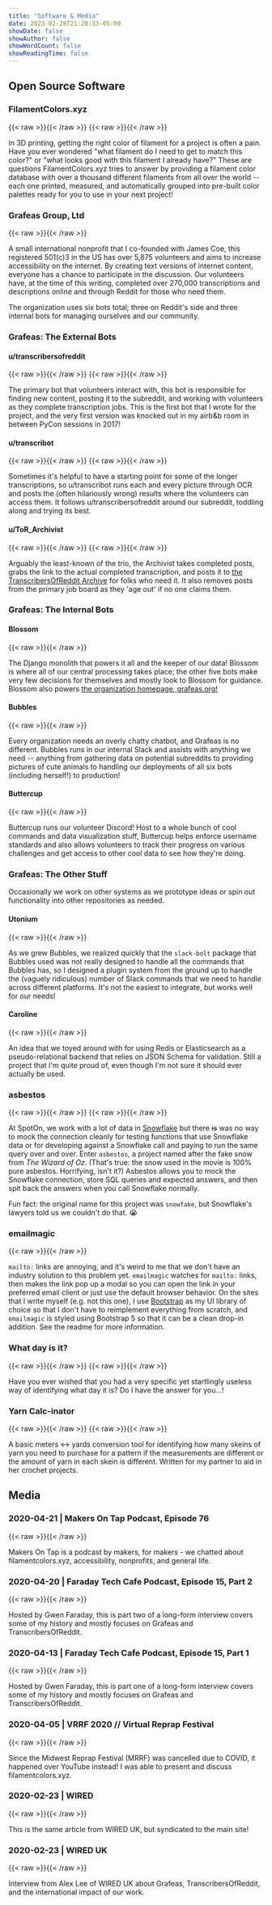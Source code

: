 ```yaml
---
title: "Software & Media"
date: 2023-02-28T21:20:33-05:00
showDate: false
showAuthor: false
showWordCount: false
showReadingTime: false
---
```


## Open Source Software

### FilamentColors.xyz

{{< raw >}}<a href="https://github.com/itsthejoker/filamentcolors.xyz" target="_blank"><span class="fab fa-github fa-xl"></span></a>{{< /raw >}}
{{< raw >}}<a href="https://filamentcolors.xyz" target="_blank"><span class="fas fa-globe fa-xl"></span></a>{{< /raw >}}

In 3D printing, getting the right color of filament for a project is often a pain. Have you ever wondered "what filament do I need to get to match this color?" or "what looks good with this filament I already have?" These are questions FilamentColors.xyz tries to answer by providing a filament color database with over a thousand different filaments from all over the world -- each one printed, measured, and automatically grouped into pre-built color palettes ready for you to use in your next project!

### Grafeas Group, Ltd

{{< raw >}}<a href="https://grafeas.org" target="_blank"><span class="fas fa-globe fa-xl"></span></a>{{< /raw >}}

A small international nonprofit that I co-founded with James Coe, this registered 501(c)3 in the US has over 5,875 volunteers and aims to increase accessibility on the internet. By creating text versions of internet content, everyone has a chance to participate in the discussion. Our volunteers have, at the time of this writing, completed over 270,000 transcriptions and descriptions online and through Reddit for those who need them.

The organization uses six bots total; three on Reddit's side and three internal bots for managing ourselves and our community.

### Grafeas: The External Bots

#### u/transcribersofreddit

{{< raw >}}<a href="https://github.com/grafeasgroup/tor" target="_blank"><span class="fab fa-github fa-xl"></span></a>{{< /raw >}}
{{< raw >}}<a href="https://reddit.com/u/transcribersofreddit" target="_blank"><span class="fab fa-reddit fa-xl"></span></a>{{< /raw >}}

The primary bot that volunteers interact with, this bot is responsible for finding new content, posting it to the subreddit, and working with volunteers as they complete transcription jobs. This is the first bot that I wrote for the project, and the very first version was knocked out in my airb&b room in between PyCon sessions in 2017!

#### u/transcribot

{{< raw >}}<a href="https://github.com/grafeasgroup/tor_ocr" target="_blank"><span class="fab fa-github fa-xl"></span></a>{{< /raw >}}
{{< raw >}}<a href="https://reddit.com/u/transcribot" target="_blank"><span class="fab fa-reddit fa-xl"></span></a>{{< /raw >}}

Sometimes it's helpful to have a starting point for some of the longer transcriptions, so u/transcribot runs each and every picture through OCR and posts the (often hilariously wrong) results where the volunteers can access them. It follows u/transcribersofreddit around our subreddit, toddling along and trying its best.

#### u/ToR_Archivist

{{< raw >}}<a href="https://github.com/grafeasgroup/tor_archivist" target="_blank"><span class="fab fa-github fa-xl"></span></a>{{< /raw >}}
{{< raw >}}<a href="https://reddit.com/u/tor_archivist" target="_blank"><span class="fab fa-reddit fa-xl"></span></a>{{< /raw >}}

Arguably the least-known of the trio, the Archivist takes completed posts, grabs the link to the actual completed transcription, and posts it to [the TranscribersOfReddit Archive](https://reddit.com/r/ToR_Archive) for folks who need it. It also removes posts from the primary job board as they 'age out' if no one claims them.

### Grafeas: The Internal Bots

#### Blossom

{{< raw >}}<a href="https://github.com/grafeasgroup/blossom" target="_blank"><span class="fab fa-github fa-xl"></span></a>{{< /raw >}}

The Django monolith that powers it all and the keeper of our data! Blossom is where all of our central processing takes place; the other five bots make very few decisions for themselves and mostly look to Blossom for guidance. Blossom also powers [the organization homepage, grafeas.org!](https://grafeas.org)

#### Bubbles

{{< raw >}}<a href="https://github.com/grafeasgroup/bubbles" target="_blank"><span class="fab fa-github fa-xl"></span></a>{{< /raw >}}

Every organization needs an overly chatty chatbot, and Grafeas is no different. Bubbles runs in our internal Slack and assists with anything we need -- anything from gathering data on potential subreddits to providing pictures of cute animals to handling our deployments of all six bots (including herself!) to production!

#### Buttercup

{{< raw >}}<a href="https://github.com/grafeasgroup/buttercup" target="_blank"><span class="fab fa-github fa-xl"></span></a>{{< /raw >}}

Buttercup runs our volunteer Discord! Host to a whole bunch of cool commands and data visualization stuff, Buttercup helps enforce username standards and also allows volunteers to track their progress on various challenges and get access to other cool data to see how they're doing.

### Grafeas: The Other Stuff

Occasionally we work on other systems as we prototype ideas or spin out functionality into other repositories as needed.

#### Utonium

{{< raw >}}<a href="https://github.com/grafeasgroup/utonium" target="_blank"><span class="fab fa-github fa-xl"></span></a>{{< /raw >}}

As we grew Bubbles, we realized quickly that the `slack-bolt` package that Bubbles used was not really designed to handle all the commands that Bubbles has, so I designed a plugin system from the ground up to handle the (vaguely ridiculous) number of Slack commands that we need to handle across different platforms. It's not the easiest to integrate, but works well for our needs!

#### Caroline

{{< raw >}}<a href="https://github.com/grafeasgroup/caroline" target="_blank"><span class="fab fa-github fa-xl"></span></a>{{< /raw >}}

An idea that we toyed around with for using Redis or Elasticsearch as a pseudo-relational backend that relies on JSON Schema for validation. Still a project that I'm quite proud of, even though I'm not sure it should ever actually be used.

### asbestos

{{< raw >}}<a href="https://github.com/spotoninc/asbestos" target="_blank"><span class="fab fa-github fa-xl"></span></a>{{< /raw >}}
{{< raw >}}<a href="https://pypi.org/project/asbestos-snow/" target="_blank"><span class="fab fa-python fa-xl"></span></a>{{< /raw >}}

At SpotOn, we work with a lot of data in [Snowflake](https://www.snowflake.com) but there ~~is~~ was no way to mock the connection cleanly for testing functions that use Snowflake data or for developing against a Snowflake call and paying to run the same query over and over. Enter `asbestos`, a project named after the fake snow from _The Wizard of Oz_. (That's true: the snow used in the movie is 100% pure asbestos. Horrifying, isn't it?) Asbestos allows you to mock the Snowflake connection, store SQL queries and expected answers, and then spit back the answers when you call Snowflake normally.

Fun fact: the original name for this project was `snowfake`, but Snowflake's lawyers told us we couldn't do that. :sob:

### emailmagic

{{< raw >}}<a href="https://github.com/itsthejoker/emailmagic" target="_blank"><span class="fab fa-github fa-xl"></span></a>{{< /raw >}}

`mailto:` links are annoying, and it's weird to me that we don't have an industry solution to this problem yet. `emailmagic` watches for `mailto:` links, then makes the link pop up a modal so you can open the link in your preferred email client or just use the default browser behavior. On the sites that I write myself (e.g. not this one), I use [Bootstrap](https://getbootstrap.com/) as my UI library of choice so that I don't have to reimplement everything from scratch, and `emailmagic` is styled using Bootstrap 5 so that it can be a clean drop-in addition. See the readme for more information.

### What day is it?

{{< raw >}}<a href="https://github.com/itsthejoker/whatdayisit" target="_blank"><span class="fab fa-github fa-xl"></span></a>{{< /raw >}}
{{< raw >}}<a href="https://itsthejoker.github.io/whatdayisit" target="_blank"><span class="fas fa-globe fa-xl"></span></a>{{< /raw >}}

Have you ever wished that you had a very specific yet startlingly useless way of identifying what day it is? Do I have the answer for you...!

### Yarn Calc-inator

{{< raw >}}<a href="https://github.com/itsthejoker/yarncalcinator" target="_blank"><span class="fab fa-github fa-xl"></span></a>{{< /raw >}}
{{< raw >}}<a href="https://itsthejoker.github.io/yarncalcinator" target="_blank"><span class="fas fa-globe fa-xl"></span></a>{{< /raw >}}

A basic meters <-> yards conversion tool for identifying how many skeins of yarn you need to purchase for a pattern if the measurements are different or the amount of yarn in each skein is different. Written for my partner to aid in her crochet projects.

## Media

### 2020-04-21 | Makers On Tap Podcast, Episode 76

{{< raw >}}<a href="http://www.makersontap.com/e/mot-076-joe-the-filament-librarian/" target="_blank"><span class="fas fa-headphones fa-xl"></span></a>{{< /raw >}}

Makers On Tap is a podcast by makers, for makers - we chatted about filamentcolors.xyz, accessibility, nonprofits, and general life.

### 2020-04-20 | Faraday Tech Cafe Podcast, Episode 15, Part 2

{{< raw >}}<a href="https://faradaytechcafe.podbean.com/e/episode-15-part-2-accessibility-on-the-web-and-in-coding-schools-with-joe-kaufeld/" target="_blank"><span class="fas fa-headphones fa-xl"></span></a>{{< /raw >}}

Hosted by Gwen Faraday, this is part two of a long-form interview covers some of my history and mostly focuses on Grafeas and TranscribersOfReddit.

### 2020-04-13 | Faraday Tech Cafe Podcast, Episode 15, Part 1

{{< raw >}}<a href="https://faradaytechcafe.podbean.com/e/episode-15-internet-accessibility-for-developers-with-joe-kaufeld/" target="_blank"><span class="fas fa-headphones fa-xl"></span></a>{{< /raw >}}

Hosted by Gwen Faraday, this is part one of a long-form interview covers some of my history and mostly focuses on Grafeas and TranscribersOfReddit.

### 2020-04-05 | VRRF 2020 // Virtual Reprap Festival

{{< raw >}}<a href="https://www.youtube.com/watch?v=EzypNyAK3Xc&feature=youtu.be&t=1327" target="_blank"><span class="fab fa-youtube fa-xl"></span></a>{{< /raw >}}

Since the Midwest Reprap Festival (MRRF) was cancelled due to COVID, it happened over YouTube instead! I was able to present and discuss filamentcolors.xyz.

### 2020-02-23 | WIRED

{{< raw >}}<a href="https://www.wired.com/story/online-altruists-are-making-reddit-more-accessible/" target="_blank"><span class="fas fa-newspaper fa-xl"></span></a>{{< /raw >}}

This is the same article from WIRED UK, but syndicated to the main site!

### 2020-02-23 | WIRED UK

{{< raw >}}<a href="https://www.wired.co.uk/article/transcribers-of-reddit" target="_blank"><span class="fas fa-newspaper fa-xl"></span></a>{{< /raw >}}

Interview from Alex Lee of WIRED UK about Grafeas, TranscribersOfReddit, and the international impact of our work.